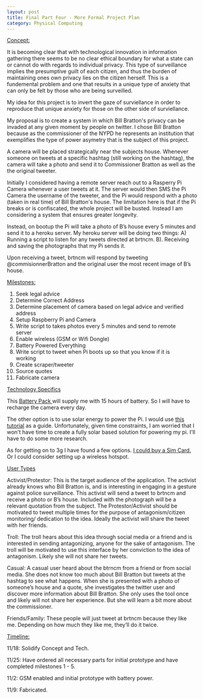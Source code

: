 ```yaml
---
layout: post
title: Final Part Four - More Formal Project Plan
category: Physical Computing
---
```


<span style='text-decoration:underline'>Concept:</span>

It is becoming clear that with technological innovation in information gathering there seems to be no clear ethical boundary for what a state can or cannot do with regards to individual privacy. This type of surveillance implies the presumptive guilt of each citizen, and thus the burden of maintaining ones own privacy lies on the citizen herself. This is a fundemental problem and one that results in a unique type of anxiety that can only be felt by those who are being surveilled.

My idea for this project is to invert the gaze of surviellance in order to reproduce that unique anxiety for those on the other side of surviellance.

My proposal is to create a system in which Bill Bratton's privacy can be invaded at any given moment by people on twitter. I chose Bill Bratton because as the commissioner of the NYPD he represents an institution that exemplifies the type of power asymetry that is the subject of this project.

A camera will be placed strategically near the subjects house.  Whenever someone on tweets at a specific hashtag (still working on the hashtag), the camera will take a photo and send it to Commissioner Bratton as well as the the original tweeter.

Initially I considered having a remote server reach out to a Rasperry Pi Camera whenever a user tweets at it.  The server would then SMS the Pi Camera the username of the tweeter, and the Pi would respond with a photo (taken in real time) of Bill Bratton's house.  The limitation here is that if the Pi breaks or is confiscated, the whole project will be busted.  Instead I am considering a system that ensures greater longevity. 

Instead, on bootup the Pi will take a photo of B’s house every 5 minutes and send it to a heroku server. My heroku server will be doing two things: 
A) Running a script to listen for any tweets directed at brtncm. B).  Receiving and saving the photographs that my Pi sends it.  

Upon receiving a tweet, brtncm will respond by tweeting @commisionnerBratton and the original user the most recent image of B’s house. 

<span style='text-decoration:underline'>Milestones:</span>
<ol>
	<li>Seek legal advice</li>
	<li>Determine Correct Address</li>
	<li>Determine placement of camera based on legal advice and verified </li>address
	<li>Setup Raspberry Pi and Camera</li>
	<li>Write script to takes photos every 5 minutes and send to remote </li>server
	<li>Enable wireless (GSM or Wifi Dongle)</li>
	<li>Battery Powered Everything</li>
	<li>Write script to tweet when Pi boots up so that you know if it is </li>working
	<li>Create scraper/tweeter</li>
	<li>Source quotes</li>
	<li>Fabricate camera</li>
</ol>

<span style='text-decoration:underline'>Technology Specifics</span>

This <a href = 'https://www.adafruit.com/products/1566'>Battery Pack </a> 
will supply me with 15 hours of battery.  So I will have to recharge the camera every day.

The other option is to use solar energy to power the Pi. I would use <a href="http://www.voltaicsystems.com/blog/powering-a-raspberry-pi-from-solar-power/">this tutorial</a> as a guide.  Unfortunately, given time constraints, I am worried that I won't have time to create a fully solar based solution for powering my pi.  I'll have to do some more research.

As for getting on to 3g I have found a few options. <a href="https://content.konekt.io/blog/raspberry-pi-on-cellular/"> I could buy a Sim Card.</a> Or I could consider setting up a wireless hotspot.

	
<span style='text-decoration:underline'>User Types</span>

Activist/Protestor: This is the target audience of the application.  The activist already knows who Bill Bratton is, and is interesting in engaging in a gesture against police surveillance. This activist will send a tweet to brtncm and receive a photo or B’s house. Included with the photograph will be a relevant quotation from the subject.  The Protestor/Activist should be motivated to tweet multiple times for the purpose of antagonism/citizen monitoring/ dedication to the idea.  Ideally the activist will share the tweet with her friends.

Troll: The troll hears about this idea through social media or a friend and is interested in sending antagonizing, anyone for the sake of antagonism.  The troll will be motivated to use this interface by her conviction to the idea of antagonism.  Likely she will not share her tweets.

Casual: A casual user heard about the btrncm from a friend or from social media.  She does not know too much about Bill Bratton but tweets at the hashtag to see what happens.  When she is presented with a photo of someone’s house and a quote, she investigates the twitter user and discover more information about Bill Bratton.  She only uses the tool once and likely will not share her experience.  But she will learn a bit more about the commissioner. 

Friends/Family:  These people will just tweet at brtncm because they like me. Depending on how much they like me, they’ll do it twice. 


<span style='text-decoration:underline'>Timeline:</span>
	
11/18: Solidify Concept and Tech.

11/25: Have ordered all necessary parts for initial prototype and have completed milestones 1 - 5.

11/2: GSM enabled and initial prototype with battery power.

11/9: Fabricated.


